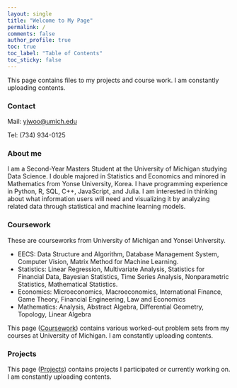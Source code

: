 ```yaml
---
layout: single
title: "Welcome to My Page"
permalink: /
comments: false
author_profile: true
toc: true
toc_label: "Table of Contents"
toc_sticky: false
---
```


This page contains files to my projects and course work. I am constantly uploading contents. 

### Contact

Mail: yjwoo@umich.edu

Tel: (734) 934-0125

### About me
I am a Second-Year Masters Student at the University of Michigan
studying Data Science. I double majored in Statistics and Economics and minored in Mathematics from Yonse University, Korea. I have programming experience in Python, R, SQL, C++, JavaScript, and Julia. I am interested in thinking about what information users will need and visualizing it by analyzing related data through statistical and machine learning models.

### Coursework
These are courseworks from University of Michigan and Yonsei University.
- EECS: Data Structure and Algorithm, Database Management System, Computer Vision, Matrix Method for Machine Learning.
- Statistics: Linear Regression, Multivariate Analysis, Statistics for Financial Data, Bayesian Statistics, Time Series Analysis, Nonparametric Statistics, Mathematical Statistics.
- Economics: Microeconomics, Macroeconomics, International Finance, Game Theory, Financial Engineering, Law and Economics
- Mathematics:  Analysis, Abstract Algebra, Differential Geometry, Topology, Linear Algebra

This page ([Coursework](https://junwoo-data.github.io/coursework/)) contains various worked-out problem sets from my courses at University of Michigan. I am constantly uploading contents.

### Projects
This page ([Projects](https://junwoo-data.github.io/projects/)) contains projects I participated or currently working on. I am constantly uploading contents.

